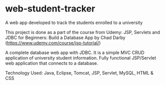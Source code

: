 # web-student-tracker

A web app developed to track the students enrolled to a university

This project is done as a part of the course from Udemy: JSP, Servlets and JDBC for Beginners: Build a Database App by Chad Darby (https://www.udemy.com/course/jsp-tutorial/)

A complete database web app with JDBC. It is a simple MVC CRUD application of university student information. Fully functional JSP/Servlet web application that connects to a database.

Technology Used: Java, Eclipse, Tomcat, JSP, Servlet, MySQL, HTML & CSS
